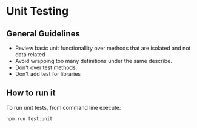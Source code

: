 # Unit Testing

## General Guidelines

- Review basic unit functionallity over methods that are isolated and not data related
- Avoid wrapping too many definitions under the same describe.
- Don't over test methods.
- Don't add test for libraries

## How to run it

To run unit tests, from command line execute:

```shell
npm run test:unit
```
